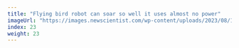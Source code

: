 ```yaml
---
title: "Flying bird robot can soar so well it uses almost no power"
imageUrl: "https://images.newscientist.com/wp-content/uploads/2023/08/15160625/SEI_167614324.jpg?width=600"
index: 23
weight: 23
---
```

